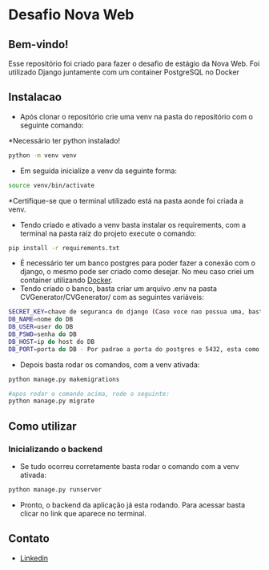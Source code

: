 # Desafio Nova Web

## Bem-vindo!
Esse repositório foi criado para fazer o desafio de estágio da Nova Web.
Foi utilizado Django juntamente com um container PostgreSQL no Docker

## Instalacao

- Após clonar o repositório crie uma venv na pasta do repositório com o seguinte comando:

*Necessário ter python instalado!

```bash
python -m venv venv 
```
- Em seguida inicialize a venv da seguinte forma:

```bash
source venv/bin/activate
```
*Certifique-se que o terminal utilizado está na pasta aonde foi criada a venv.

- Tendo criado e ativado a venv basta instalar os requirements, com a terminal na pasta raiz do projeto execute o comando:
```bash
pip install -r requirements.txt
```
- É necessário ter um banco postgres para poder fazer a conexão com o django, o mesmo pode ser criado como desejar. No meu caso criei um container utilizando [Docker](https://hub.docker.com/_/postgres).
- Tendo criado o banco, basta criar um arquivo .env na pasta CVGenerator/CVGenerator/ com as seguintes variáveis:
```bash
SECRET_KEY=chave de seguranca do django (Caso voce nao possua uma, basta pesquisar no google um gerador de secret key para django)
DB_NAME=nome do DB
DB_USER=user do DB
DB_PSWD=senha do DB
DB_HOST=ip do host do DB
DB_PORT=porta do DB - Por padrao a porta do postgres e 5432, esta como default no projeto, so e necessario utilizar essa variável se voce tiver mudado a porta padrao.
```
- Depois basta rodar os comandos, com a venv ativada:
```python
python manage.py makemigrations

#apos rodar o comando acima, rode o seguinte:
python manage.py migrate
```

## Como utilizar
### Inicializando o backend

- Se tudo ocorreu corretamente basta rodar o comando com a venv ativada:
```python
python manage.py runserver
```
- Pronto, o backend da aplicação já esta rodando. Para acessar basta clicar no link que aparece no terminal.

## Contato
- [Linkedin](https://www.linkedin.com/in/gabriel-oliveira-4bb406190)